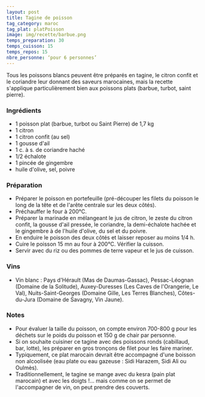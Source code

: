 ```yaml
---
layout: post
title: Tagine de poisson
tag_category: maroc
tag_plat: platPoisson
image: img/recette/barbue.png
temps_preparation: 30
temps_cuisson: 15
temps_repos: 15
nbre_personne: ‘pour 6 personnes’
---
```

Tous les poissons blancs peuvent être préparés en tagine, le citron confit et le coriandre leur donnant des saveurs marocaines, mais la recette s'applique particulièrement bien aux poissons plats (barbue, turbot, saint pierre).

### Ingrédients
* 1 poisson plat (barbue, turbot ou Saint Pierre) de 1,7 kg
* 1 citron
* 1 citron confit (au sel)
* 1 gousse d'ail
* 1 c. à s. de coriandre haché
* 1/2 échalote
* 1 pincée de gingembre
* huile d'olive, sel, poivre

### Préparation
* Préparer le poisson en portefeuille (pré-découper les filets du poisson le long de la tête et de l'arête centrale sur les deux côtés).
* Préchauffer le four à 200°C.
* Préparer la marinade en mélangeant le jus de citron, le zeste du citron confit, la gousse d'ail pressée, le coriandre, la demi-échalote hachée et le gingembre à de l'huile d'olive, du sel et du poivre.
* En enduire le poisson des deux côtés et laisser reposer au moins 1/4 h.
* Cuire le poisson 15 mn au four à 200°C. Vérifier la cuisson.
* Servir avec du riz ou des pommes de terre vapeur et le jus de cuisson.

### Vins
* Vin blanc : Pays d'Hérault (Mas de Daumas-Gassac), Pessac-Léognan (Domaine de la Solitude), Auxey-Duresses (Les Caves de l'Orangerie, Le Val), Nuits-Saint-Georges (Domaine Gille, Les Terres Blanches), Côtes-du-Jura (Domaine de Savagny, Vin Jaune).

### Notes
* Pour évaluer la taille du poisson, on compte environ 700-800 g pour les déchets sur le poids du poisson et 150 g de chair par personne.
* Si on souhaite cuisiner ce tagine avec des poissons ronds (cabillaud, bar, lotte), les préparer en gros tronçons de filet pour les faire mariner.
* Typiquement, ce plat marocain devrait être accompagné d'une boisson non alcoolisée (eau plate ou eau gazeuse : Sidi Harazem, Sidi Ali ou Oulmès).
* Traditionnellement, le tagine se mange avec du kesra (pain plat marocain) et avec les doigts !… mais comme on se permet de l'accompagner de vin, on peut prendre des couverts.
